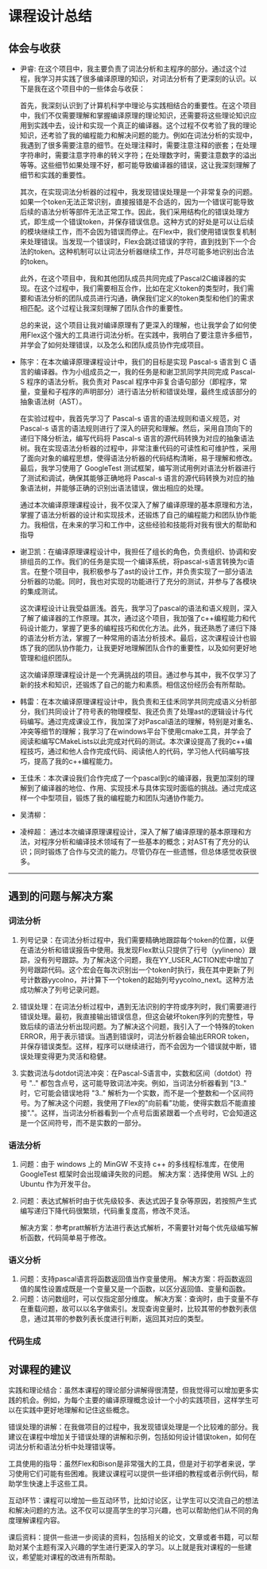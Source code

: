 # 课程设计总结

## 体会与收获

- 尹睿: 在这个项目中，我主要负责了词法分析和主程序的部分。通过这个过程，我学习并实践了很多编译原理的知识，对词法分析有了更深刻的认识。以下是我在这个项目中的一些体会与收获：

    首先，我深刻认识到了计算机科学中理论与实践相结合的重要性。在这个项目中，我们不仅需要理解和掌握编译原理的理论知识，还需要将这些理论知识应用到实践中去，设计和实现一个真正的编译器。这个过程不仅考验了我的理论知识，还考验了我的编程能力和解决问题的能力。例如在词法分析的实现中，我遇到了很多需要注意的细节。在处理注释时，需要注意注释的嵌套；在处理字符串时，需要注意字符串的转义字符；在处理数字时，需要注意数字的溢出等等。这些细节如果处理不好，都可能导致编译器的错误，这让我深刻理解了细节和实践的重要性。

    其次，在实现词法分析器的过程中，我发现错误处理是一个非常复杂的问题。如果一个token无法正常识别，直接报错是不合适的，因为一个错误可能导致后续的语法分析等部件无法正常工作。因此，我们采用结构化的错误处理方式，即生成一个错误token，并保存错误信息。这种方式的好处是可以让后续的模块继续工作，而不会因为错误而停止。在Flex中，我们使用错误恢复机制来处理错误。当发现一个错误时，Flex会跳过错误的字符，直到找到下一个合法的token。这种机制可以让词法分析器继续工作，并尽可能多地识别出合法的token。

    此外，在这个项目中，我和其他团队成员共同完成了Pascal2C编译器的实现。在这个过程中，我们需要相互合作，比如在定义token的类型时，我们需要和语法分析的团队成员进行沟通，确保我们定义的token类型和他们的需求相匹配。这个过程让我深刻理解了团队合作的重要性。

    总的来说，这个项目让我对编译原理有了更深入的理解，也让我学会了如何使用Flex这个强大的工具进行词法分析。在实践中，我明白了要注意许多细节，并学会了如何处理错误，以及怎么和团队成员协作完成项目。

- 陈宇：在本次编译原理课程设计中，我们的目标是实现 Pascal-s 语言到 C 语言的编译器。作为小组成员之一，我的任务是和谢卫凯同学共同完成 Pascal-S 程序的语法分析。我负责对 Pascal 程序中非复合语句部分（即程序，常量，变量和子程序的声明部分）进行语法分析和错误处理，最终生成该部分的抽象语法树（AST）。

    在实验过程中，我首先学习了 Pascal-s 语言的语法规则和语义规范，对 Pascal-s 语言的语法规则进行了深入的研究和理解。然后，采用自顶向下的递归下降分析法，编写代码将 Pascal-s 语言的源代码转换为对应的抽象语法树。我在实现语法分析器的过程中，非常注重代码的可读性和可维护性，采用了面向对象的编程思想，使得语法分析器的代码结构清晰，易于理解和修改。最后，我学习使用了 GoogleTest 测试框架，编写测试用例对语法分析器进行了测试和调试，确保其能够正确地将 Pascal-s 语言的源代码转换为对应的抽象语法树，并能够正确的识别出语法错误，做出相应的处理。

    通过本次编译原理课程设计，我不仅深入了解了编译原理的基本原理和方法，掌握了语法分析器的设计和实现技术，还锻炼了自己的编程能力和团队协作能力。我相信，在未来的学习和工作中，这些经验和技能将对我有很大的帮助和指导
    
- 谢卫凯：在编译原理课程设计中，我担任了组长的角色，负责组织、协调和安排组员的工作。我们的任务是实现一个编译系统，将pascal-s语言转换为c语言。在整个项目中，我积极参与了ast的设计工作，并负责实现了一部分语法分析器的功能。同时，我也对实现的功能进行了充分的测试，并参与了各模块的集成测试。

    这次课程设计让我受益匪浅。首先，我学习了pascal的语法和语义规则，深入了解了编译器的工作原理。其次，通过这个项目，我加强了c++编程能力和代码设计能力，掌握了更多的编程技巧和优化方法。此外，我还熟悉了递归下降的语法分析方法，掌握了一种常用的语法分析技术。最后，这次课程设计也锻炼了我的团队协作能力，让我更好地理解团队合作的重要性，以及如何更好地管理和组织团队。

    这次编译原理课程设计是一个充满挑战的项目。通过参与其中，我不仅学习了新的技术和知识，还锻炼了自己的能力和素质。相信这份经历会有所帮助。

- 韩雷：在本次编译原理课程设计中，我负责和王佳禾同学共同完成语义分析部分，我们共同设计了符号表的物理模型、我还负责了处理ast的逻辑设计与代码编写。通过完成课设工作，我加深了对Pascal语法的理解，特别是对重名、冲突等细节的理解；我学习了在windows平台下使用cmake工具，并学会了阅读和编写CMakeLists以此完成对代码的测试。本次课设提高了我的c++编程技巧，通过和他人合作完成代码、阅读他人的代码，学习他人代码编写技巧，提高了我的c++编程能力。
    
- 王佳禾：本次课设我们合作完成了一个pascal到c的编译器，我更加深刻的理解到了编译器的地位、作用、实现技术与具体实现时面临的挑战。通过完成这样一个中型项目，锻炼了我的编程能力和团队沟通协作能力。

- 吴清柳：

- 凌梓超：
    通过本次编译原理课程设计，深入了解了编译原理的基本原理和方法，对程序分析和编译技术领域有了一些基本的概念；对AST有了充分的认识；同时锻炼了合作与交流的能力。尽管仍存在一些遗憾，但总体感觉收获很多。
---

## 遇到的问题与解决方案

### 词法分析

1. 列号记录：在词法分析过程中，我们需要精确地跟踪每个token的位置，以便在语法分析和错误报告中使用。我发现Flex默认只提供了行号（yylineno）跟踪，没有列号跟踪。为了解决这个问题，我在YY_USER_ACTION宏中增加了列号跟踪代码。这个宏会在每次识别出一个token时执行，我在其中更新了列号计数器yycolno，并计算下一个token的起始列号yycolno_next。这种方法成功解决了列号记录问题。

2. 错误处理：在词法分析过程中，遇到无法识别的字符或序列时，我们需要进行错误处理。最初，我直接输出错误信息，但这会破坏token序列的完整性，导致后续的语法分析出现问题。为了解决这个问题，我引入了一个特殊的token ERROR，用于表示错误。当遇到错误时，词法分析器会输出ERROR token，并保存错误类型。这样，程序可以继续进行，而不会因为一个错误就中断，错误处理变得更为灵活和稳健。

3. 实数词法与dotdot词法冲突：在Pascal-S语言中，实数和区间（dotdot）符号 ".." 都包含点号，这可能导致词法冲突。例如，当词法分析器看到 "[3.." 时，它可能会错误地将 "3.." 解析为一个实数，而不是一个整数和一个区间符号。为了解决这个问题，我使用了Flex的"向前看"功能，使得实数后不能直接接"."。这样，当词法分析器看到一个点号后面紧跟着一个点号时，它会知道这是一个区间符号，而不是实数的一部分。

### 语法分析

1. 问题：由于 windows 上的 MinGW 不支持 c++ 的多线程标准库，在使用 GoogleTest 框架时会出现编译失败的问题。
   解决方案：选择使用 WSL 上的 Ubuntu 作为开发平台。
   
1. 问题：表达式解析时由于优先级较多、表达式因子复杂等原因，若按照产生式编写递归下降代码很繁琐，代码重复度高，修改不灵活。
   
   解决方案：参考pratt解析方法进行表达式解析，不需要针对每个优先级编写解析函数，代码简单易于修改。

### 语义分析

1. 问题：支持pascal语言将函数返回值当作变量使用。
   解决方案：将函数返回值的属性设置成既是一个变量又是一个函数，以区分返回值、变量和函数。
2. 问题：访问数组时，可以仅指定部分维度。
   解决方案：查询时，由于变量不存在重载问题，故可以以名字做索引。发现查询变量时，比较其带的参数列表信息，通过其带的参数列表长度进行判断，返回其对应的类型。

### 代码生成



## 对课程的建议

实践和理论结合：虽然本课程的理论部分讲解得很清楚，但我觉得可以增加更多实践的机会。例如，为每个主要的编译原理概念设计一个小的实践项目，这样学生可以在实践中更好地理解和记住这些概念。

错误处理的讲解：在我做项目的过程中，我发现错误处理是一个比较难的部分。我建议在课程中增加关于错误处理的讲解和示例，包括如何设计错误token，如何在词法分析和语法分析中处理错误等。

工具使用的指导：虽然Flex和Bison是非常强大的工具，但是对于初学者来说，学习使用它们可能有些困难。我建议课程可以提供一些详细的教程或者示例代码，帮助学生快速上手这些工具。

互动环节：课程可以增加一些互动环节，比如讨论区，让学生可以交流自己的想法和解决问题的方法。这不仅可以提高学生的学习兴趣，也可以帮助他们从不同的角度理解课程内容。

课后资料：提供一些进一步阅读的资料，包括相关的论文，文章或者书籍，可以帮助对某个主题有深入兴趣的学生进行更深入的学习。以上就是我对课程的一些建议，希望能对课程的改进有所帮助。